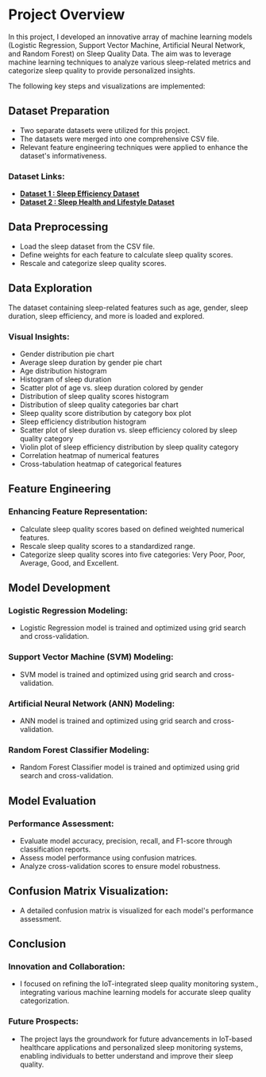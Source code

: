 # Project Overview

In this project, I developed an innovative array of machine learning models (Logistic Regression, Support Vector Machine, Artificial Neural Network, and Random Forest) on Sleep Quality Data. The aim was to leverage machine learning techniques to analyze various sleep-related metrics and categorize sleep quality to provide personalized insights.

The following key steps and visualizations are implemented:

## Dataset Preparation

- Two separate datasets were utilized for this project.
- The datasets were merged into one comprehensive CSV file.
- Relevant feature engineering techniques were applied to enhance the dataset's informativeness.

### Dataset Links:

- __[Dataset 1 : Sleep Efficiency Dataset](https://www.kaggle.com/datasets/equilibriumm/sleep-efficiency)__
- __[Dataset 2 : Sleep Health and Lifestyle Dataset](https://www.kaggle.com/datasets/uom190346a/sleep-health-and-lifestyle-dataset)__

## Data Preprocessing

- Load the sleep dataset from the CSV file.
- Define weights for each feature to calculate sleep quality scores.
- Rescale and categorize sleep quality scores.
    
## Data Exploration

The dataset containing sleep-related features such as age, gender, sleep duration, sleep efficiency, and more is loaded and explored.

### Visual Insights:

- Gender distribution pie chart
- Average sleep duration by gender pie chart
- Age distribution histogram
- Histogram of sleep duration
- Scatter plot of age vs. sleep duration colored by gender
- Distribution of sleep quality scores histogram
- Distribution of sleep quality categories bar chart
- Sleep quality score distribution by category box plot
- Sleep efficiency distribution histogram
- Scatter plot of sleep duration vs. sleep efficiency colored by sleep quality category
- Violin plot of sleep efficiency distribution by sleep quality category
- Correlation heatmap of numerical features
- Cross-tabulation heatmap of categorical features

## Feature Engineering

### Enhancing Feature Representation:

- Calculate sleep quality scores based on defined weighted numerical features.
- Rescale sleep quality scores to a standardized range.
- Categorize sleep quality scores into five categories: Very Poor, Poor, Average, Good, and Excellent.

## Model Development

### Logistic Regression Modeling:

- Logistic Regression model is trained and optimized using grid search and cross-validation.

### Support Vector Machine (SVM) Modeling:

- SVM model is trained and optimized using grid search and cross-validation.

### Artificial Neural Network (ANN) Modeling:

- ANN model is trained and optimized using grid search and cross-validation.

### Random Forest Classifier Modeling:

- Random Forest Classifier model is trained and optimized using grid search and cross-validation.

## Model Evaluation

### Performance Assessment:

- Evaluate model accuracy, precision, recall, and F1-score through classification reports.
- Assess model performance using confusion matrices.
- Analyze cross-validation scores to ensure model robustness.

## Confusion Matrix Visualization:

- A detailed confusion matrix is visualized for each model's performance assessment.

## Conclusion

### Innovation and Collaboration:

- I focused on refining the IoT-integrated sleep quality monitoring system., integrating various machine learning models for accurate sleep quality categorization.

### Future Prospects:

- The project lays the groundwork for future advancements in IoT-based healthcare applications and personalized sleep monitoring systems, enabling individuals to better understand and improve their sleep quality.
